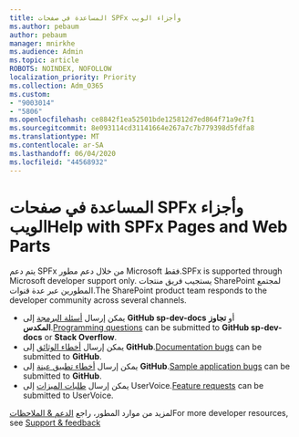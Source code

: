```yaml
---
title: المساعدة في صفحات SPFx وأجزاء الويب
ms.author: pebaum
author: pebaum
manager: mnirkhe
ms.audience: Admin
ms.topic: article
ROBOTS: NOINDEX, NOFOLLOW
localization_priority: Priority
ms.collection: Adm_O365
ms.custom:
- "9003014"
- "5806"
ms.openlocfilehash: ce8842f1ea52501bde125812d7ed864f71a9e7f1
ms.sourcegitcommit: 8e093114cd31141664e267a7c7b779398d5fdfa8
ms.translationtype: MT
ms.contentlocale: ar-SA
ms.lasthandoff: 06/04/2020
ms.locfileid: "44568932"
---
```

# <a name="help-with-spfx-pages-and-web-parts"></a><span data-ttu-id="142d7-102">المساعدة في صفحات SPFx وأجزاء الويب</span><span class="sxs-lookup"><span data-stu-id="142d7-102">Help with SPFx Pages and Web Parts</span></span>

<span data-ttu-id="142d7-103">يتم دعم SPFx من خلال دعم مطور Microsoft فقط.</span><span class="sxs-lookup"><span data-stu-id="142d7-103">SPFx is supported through Microsoft developer support only.</span></span> <span data-ttu-id="142d7-104">يستجيب فريق منتجات SharePoint لمجتمع المطورين عبر عدة قنوات.</span><span class="sxs-lookup"><span data-stu-id="142d7-104">The SharePoint product team responds to the developer community across several channels.</span></span>

- <span data-ttu-id="142d7-105">يمكن إرسال [أسئلة البرمجة](https://docs.microsoft.com/sharepoint/dev/support-feedback#programming-questions) إلى **GitHub sp-dev-docs** أو **تجاوز المكدس**.</span><span class="sxs-lookup"><span data-stu-id="142d7-105">[Programming questions](https://docs.microsoft.com/sharepoint/dev/support-feedback#programming-questions)  can be submitted to  **GitHub sp-dev-docs**  or  **Stack Overflow**.</span></span>
- <span data-ttu-id="142d7-106">يمكن إرسال [أخطاء الوثائق](https://docs.microsoft.com/sharepoint/dev/support-feedback#documentation-bugs) إلى **GitHub**.</span><span class="sxs-lookup"><span data-stu-id="142d7-106">[Documentation bugs](https://docs.microsoft.com/sharepoint/dev/support-feedback#documentation-bugs)  can be submitted to **GitHub**.</span></span>
- <span data-ttu-id="142d7-107">يمكن إرسال [أخطاء تطبيق عينة](https://docs.microsoft.com/sharepoint/dev/support-feedback#sample-application-bugs) إلى **GitHub**.</span><span class="sxs-lookup"><span data-stu-id="142d7-107">[Sample application bugs](https://docs.microsoft.com/sharepoint/dev/support-feedback#sample-application-bugs)  can be submitted to  **GitHub**.</span></span>
- <span data-ttu-id="142d7-108">يمكن إرسال [طلبات الميزات](https://docs.microsoft.com/sharepoint/dev/support-feedback#feature-requests) إلى UserVoice.</span><span class="sxs-lookup"><span data-stu-id="142d7-108">[Feature requests](https://docs.microsoft.com/sharepoint/dev/support-feedback#feature-requests)  can be submitted to UserVoice.</span></span>

<span data-ttu-id="142d7-109">لمزيد من موارد المطور، راجع [الدعم & الملاحظات](https://docs.microsoft.com/sharepoint/dev/support-feedback)</span><span class="sxs-lookup"><span data-stu-id="142d7-109">For more developer resources, see  [Support & feedback](https://docs.microsoft.com/sharepoint/dev/support-feedback)</span></span>